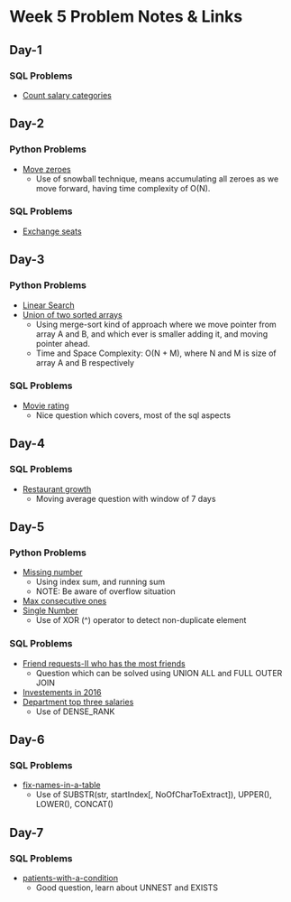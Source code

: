 # Week 5 Problem Notes & Links

## Day-1
### SQL Problems
- [Count salary categories](https://leetcode.com/problems/count-salary-categories/description/?envType=study-plan-v2&envId=top-sql-50)

## Day-2
### Python Problems
- [Move zeroes](https://leetcode.com/problems/move-zeroes/)
    + Use of snowball technique, means accumulating all zeroes as we move forward, having time complexity of O(N).
### SQL Problems
- [Exchange seats](https://leetcode.com/problems/exchange-seats/?envType=study-plan-v2&envId=top-sql-50)

## Day-3
### Python Problems
- [Linear Search](https://www.geeksforgeeks.org/problems/search-an-element-in-an-array-1587115621/1)
- [Union of two sorted arrays](https://www.geeksforgeeks.org/problems/union-of-two-sorted-arrays-1587115621/1)
    + Using merge-sort kind of approach where we move pointer from array A and B, and which ever is smaller adding it, and moving pointer ahead.
    + Time and Space Complexity: O(N + M), where N and M is size of array A and B respectively
### SQL Problems
- [Movie rating](https://leetcode.com/problems/movie-rating/description/?envType=study-plan-v2&envId=top-sql-50)
    + Nice question which covers, most of the sql aspects

## Day-4
### SQL Problems
- [Restaurant growth](https://leetcode.com/problems/restaurant-growth/description/)
    + Moving average question with window of 7 days

## Day-5
### Python Problems
- [Missing number](https://leetcode.com/problems/missing-number/)
    + Using index sum, and running sum
    + NOTE: Be aware of overflow situation
- [Max consecutive ones](https://leetcode.com/problems/max-consecutive-ones/description/)
- [Single Number](https://leetcode.com/problems/single-number/)
    + Use of XOR (^) operator to detect non-duplicate element
### SQL Problems
- [Friend requests-II who has the most friends](https://leetcode.com/problems/friend-requests-ii-who-has-the-most-friends/?envType=study-plan-v2&envId=top-sql-50)
    + Question which can be solved using UNION ALL and FULL OUTER JOIN
- [Investements in 2016](https://leetcode.com/problems/investments-in-2016/?envType=study-plan-v2&envId=top-sql-50)
- [Department top three salaries](https://leetcode.com/problems/department-top-three-salaries/?envType=study-plan-v2&envId=top-sql-50)
    + Use of DENSE_RANK

## Day-6
### SQL Problems
- [fix-names-in-a-table](https://leetcode.com/problems/fix-names-in-a-table/?envType=study-plan-v2&envId=top-sql-50)
    + Use of SUBSTR(str, startIndex[, NoOfCharToExtract]), UPPER(), LOWER(), CONCAT()

## Day-7
### SQL Problems
- [patients-with-a-condition](https://leetcode.com/problems/patients-with-a-condition/description/)
    + Good question, learn about UNNEST and EXISTS
